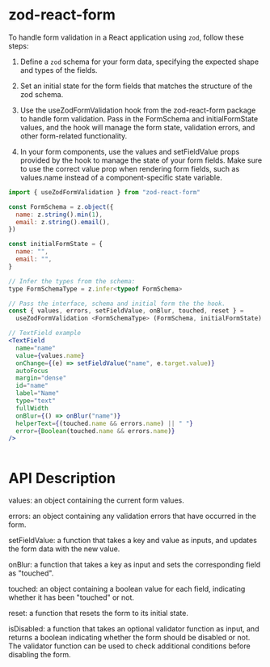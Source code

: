# zod-react-form

To handle form validation in a React application using `zod`, follow these steps:

1. Define a `zod` schema for your form data, specifying the expected shape and types of the fields.

2. Set an initial state for the form fields that matches the structure of the zod schema.

3. Use the useZodFormValidation hook from the zod-react-form package to handle form validation.
   Pass in the FormSchema and initialFormState values, and the hook will manage the form state, validation errors,
   and other form-related functionality.

4. In your form components, use the values and setFieldValue props provided by the hook to manage the state of your form fields.
   Make sure to use the correct value prop when rendering form fields, such as values.name instead of a component-specific state variable.

```jsx
import { useZodFormValidation } from "zod-react-form"

const FormSchema = z.object({
  name: z.string().min(1),
  email: z.string().email(),
})

const initialFormState = {
  name: "",
  email: "",
}

// Infer the types from the schema:
type FormSchemaType = z.infer<typeof FormSchema>

// Pass the interface, schema and initial form the the hook.
const { values, errors, setFieldValue, onBlur, touched, reset } =
  useZodFormValidation <FormSchemaType> (FormSchema, initialFormState)

// TextField example
<TextField
  name="name"
  value={values.name}
  onChange={(e) => setFieldValue("name", e.target.value)}
  autoFocus
  margin="dense"
  id="name"
  label="Name"
  type="text"
  fullWidth
  onBlur={() => onBlur("name")}
  helperText={(touched.name && errors.name) || " "}
  error={Boolean(touched.name && errors.name)}
/>



```

# API Description

values: an object containing the current form values.

errors: an object containing any validation errors that have occurred in the form.

setFieldValue: a function that takes a key and value as inputs, and updates the form data with the new value.

onBlur: a function that takes a key as input and sets the corresponding field as "touched".

touched: an object containing a boolean value for each field, indicating whether it has been "touched" or not.

reset: a function that resets the form to its initial state.

isDisabled: a function that takes an optional validator function as input, and returns a boolean indicating whether the form should be disabled or not. The validator function can be used to check additional conditions before disabling the form.
